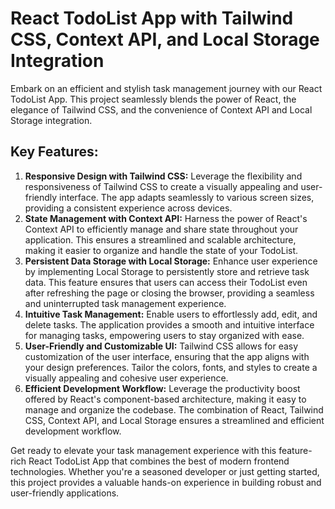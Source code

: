   <h1>React TodoList App with Tailwind CSS, Context API, and Local Storage Integration</h1>
  
  <p>Embark on an efficient and stylish task management journey with our React TodoList App. This project seamlessly blends the power of React, the elegance of Tailwind CSS, and the convenience of Context API and Local Storage integration. </p>

  <h2>Key Features:</h2>

  <ol>
    <li>
      <strong>Responsive Design with Tailwind CSS:</strong>
      Leverage the flexibility and responsiveness of Tailwind CSS to create a visually appealing and user-friendly interface. The app adapts seamlessly to various screen sizes, providing a consistent experience across devices.
    </li>
    <li>
       <strong>State Management with Context API:</strong>
            Harness the power of React's Context API to efficiently manage and share state throughout your application. This ensures a streamlined and scalable architecture, making it easier to organize and handle the state of your TodoList.
    </li>
    <li>
            <strong>Persistent Data Storage with Local Storage:</strong>
            Enhance user experience by implementing Local Storage to persistently store and retrieve task data. This feature ensures that users can access their TodoList even after refreshing the page or closing the browser, providing a seamless and uninterrupted task management experience.
        </li>
     <li>
            <strong>Intuitive Task Management:</strong>
            Enable users to effortlessly add, edit, and delete tasks. The application provides a smooth and intuitive interface for managing tasks, empowering users to stay organized with ease.
        </li>
     <li>
            <strong>User-Friendly and Customizable UI:</strong>
            Tailwind CSS allows for easy customization of the user interface, ensuring that the app aligns with your design preferences. Tailor the colors, fonts, and styles to create a visually appealing and cohesive user experience.
        </li>
     <li>
            <strong>Efficient Development Workflow:</strong>
            Leverage the productivity boost offered by React's component-based architecture, making it easy to manage and organize the codebase. The combination of React, Tailwind CSS, Context API, and Local Storage ensures a streamlined and efficient development workflow.
        </li>
  </ol>

  <p>Get ready to elevate your task management experience with this feature-rich React TodoList App that combines the best of modern frontend technologies. Whether you're a seasoned developer or just getting started, this project provides a valuable hands-on experience in building robust and user-friendly applications.</p>
  
 

